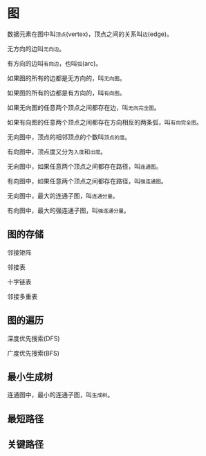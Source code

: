 # 图

数据元素在图中叫`顶点`(vertex)，顶点之间的关系叫`边`(edge)。

无方向的边叫`无向边`。

有方向的边叫`有向边`，也叫`弧`(arc)。

如果图的所有的边都是无方向的，叫`无向图`。

如果图的所有的边都是有方向的，叫`有向图`。

如果无向图的任意两个顶点之间都存在边，叫`无向完全图`。

如果有向图的任意两个顶点之间都存在方向相反的两条弧，叫`有向完全图`。

无向图中，顶点的相邻顶点的个数叫`顶点的度`。

有向图中，顶点度又分为`入度`和`出度`。

无向图中，如果任意两个顶点之间都存在路径，叫`连通图`。

有向图中，如果任意两个顶点之间都存在路径，叫`强连通图`。

无向图中，最大的连通子图，叫`连通分量`。

有向图中，最大的强连通子图，叫`强连通分量`。

## 图的存储

邻接矩阵

邻接表

十字链表

邻接多重表

## 图的遍历

深度优先搜索(DFS)

广度优先搜索(BFS)

## 最小生成树

连通图中，最小的连通子图，叫`生成树`。

## 最短路径

## 关键路径

